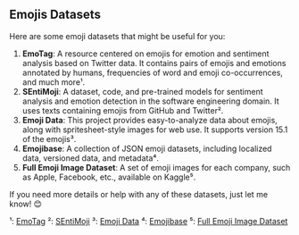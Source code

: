 ## Emojis Datasets 

Here are some emoji datasets that might be useful for you:

1. **EmoTag**: A resource centered on emojis for emotion and sentiment analysis based on Twitter data. It contains pairs of emojis and emotions annotated by humans, frequencies of word and emoji co-occurrences, and much more¹.
2. **SEntiMoji**: A dataset, code, and pre-trained models for sentiment analysis and emotion detection in the software engineering domain. It uses texts containing emojis from GitHub and Twitter².
3. **Emoji Data**: This project provides easy-to-analyze data about emojis, along with spritesheet-style images for web use. It supports version 15.1 of the emojis³.
4. **Emojibase**: A collection of JSON emoji datasets, including localized data, versioned data, and metadata⁴.
5. **Full Emoji Image Dataset**: A set of emoji images for each company, such as Apple, Facebook, etc., available on Kaggle⁵.

If you need more details or help with any of these datasets, just let me know! 😊

¹: [EmoTag](https://github.com/abushoeb/EmoTag)
²: [SEntiMoji](https://github.com/SEntiMoji/SEntiMoji)
³: [Emoji Data](https://github.com/iamcal/emoji-data)
⁴: [Emojibase](https://emojibase.dev/)
⁵: [Full Emoji Image Dataset](https://www.kaggle.com/datasets/subinium/emojiimage-dataset)
